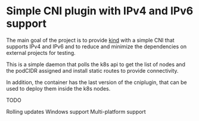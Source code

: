 # Simple CNI plugin with IPv4 and IPv6 support

The main goal of the project is to provide
[kind](https://github.com/kubernetes-sigs/kind) with a simple CNI that
supports IPv4 and IPv6 and to reduce and minimize the dependencies on external
projects for testing.

This is a simple daemon that polls the k8s api to get the list of nodes and the
podCIDR assigned and install static routes to provide connectivity.

In addition, the container has the last version of the  cniplugin, that can be
used to deploy them inside the k8s nodes.

TODO

Rolling updates
Windows support
Multi-platform support


